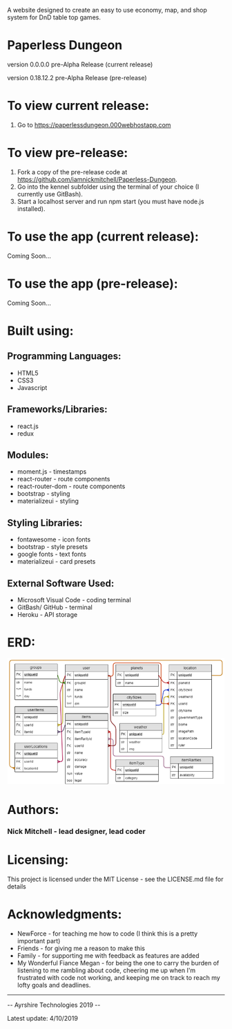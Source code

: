 A website designed to create an easy to use economy, map, and shop system for DnD table top games.

<h1>Paperless Dungeon</h1>
<p>version 0.0.0.0 pre-Alpha Release (current release)</p>
<p>version 0.18.12.2 pre-Alpha Release (pre-release)</p>


# To view current release:
1) Go to https://paperlessdungeon.000webhostapp.com

# To view pre-release:
1) Fork a copy of the pre-release code at https://github.com/iamnickmitchell/Paperless-Dungeon.
2) Go into the kennel subfolder using the terminal of your choice (I currently use GitBash).
3) Start a localhost server and run npm start (you must have node.js installed).

# To use the app (current release):

Coming Soon...

# To use the app (pre-release):

Coming Soon...


# Built using:
Programming Languages:
----------------
* HTML5
* CSS3
* Javascript

Frameworks/Libraries:
----------------
* react.js
* redux

Modules:
----------------
* moment.js - timestamps
* react-router - route components
* react-router-dom - route components
* bootstrap - styling
* materializeui - styling

Styling Libraries:
----------------
* fontawesome - icon fonts
* bootstrap - style presets
* google fonts - text fonts
* materializeui - card presets

External Software Used:
----------------
* Microsoft Visual Code - coding terminal
* GitBash/ GitHub - terminal
* Heroku - API storage

# ERD:
![Error: Image not found!](public/Images/README_images/ERD.png)

# Authors:
<h3>Nick Mitchell - lead designer, lead coder<h3>

# Licensing:
This project is licensed under the MIT License - see the LICENSE.md file for details

# Acknowledgments:
* NewForce - for teaching me how to code (I think this is a pretty important part)
* Friends - for giving me a reason to make this
* Family - for supporting me with feedback as features are added
* My Wonderful Fiance Megan - for being the one to carry the burden of listening to me rambling about code, cheering me up when I'm frustrated with code not working, and keeping me on track to reach my lofty goals and deadlines.

-----------
-- Ayrshire Technologies 2019 --

Latest update: 4/10/2019